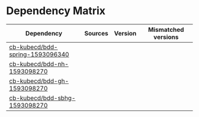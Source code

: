 # Dependency Matrix

Dependency | Sources | Version | Mismatched versions
---------- | ------- | ------- | -------------------
[cb-kubecd/bdd-spring-1593096340](https://github.com/cb-kubecd/bdd-spring-1593096340.git) |  | []() | 
[cb-kubecd/bdd-nh-1593098270](https://github.com/cb-kubecd/bdd-nh-1593098270.git) |  | []() | 
[cb-kubecd/bdd-gh-1593098270](https://github.com/cb-kubecd/bdd-gh-1593098270.git) |  | []() | 
[cb-kubecd/bdd-sbhg-1593098270](https://github.com/cb-kubecd/bdd-sbhg-1593098270.git) |  | []() | 
